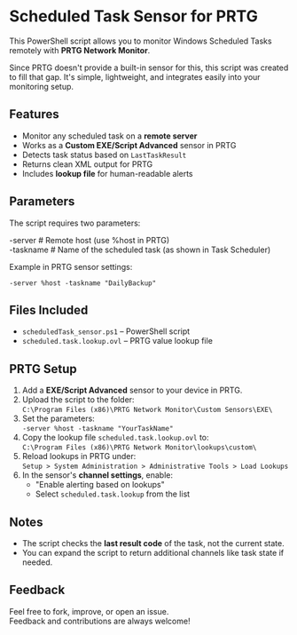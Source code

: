 # Scheduled Task Sensor for PRTG

This PowerShell script allows you to monitor Windows Scheduled Tasks remotely with **PRTG Network Monitor**.

Since PRTG doesn't provide a built-in sensor for this, this script was created to fill that gap. It's simple, lightweight, and integrates easily into your monitoring setup.

## Features

- Monitor any scheduled task on a **remote server**
- Works as a **Custom EXE/Script Advanced** sensor in PRTG
- Detects task status based on `LastTaskResult`
- Returns clean XML output for PRTG
- Includes **lookup file** for human-readable alerts

## Parameters

The script requires two parameters:

-server     # Remote host (use %host in PRTG)  
-taskname   # Name of the scheduled task (as shown in Task Scheduler)

Example in PRTG sensor settings:

```
-server %host -taskname "DailyBackup"
```

## Files Included

- `scheduledTask_sensor.ps1` – PowerShell script
- `scheduled.task.lookup.ovl` – PRTG value lookup file

## PRTG Setup

1. Add a **EXE/Script Advanced** sensor to your device in PRTG.
2. Upload the script to the folder:  
   `C:\Program Files (x86)\PRTG Network Monitor\Custom Sensors\EXE\`
3. Set the parameters:  
   `-server %host -taskname "YourTaskName"`
4. Copy the lookup file `scheduled.task.lookup.ovl` to:  
   `C:\Program Files (x86)\PRTG Network Monitor\lookups\custom\`
5. Reload lookups in PRTG under:  
   `Setup > System Administration > Administrative Tools > Load Lookups`
6. In the sensor's **channel settings**, enable:
   - "Enable alerting based on lookups"
   - Select `scheduled.task.lookup` from the list

## Notes

- The script checks the **last result code** of the task, not the current state.
- You can expand the script to return additional channels like task state if needed.

## Feedback

Feel free to fork, improve, or open an issue.  
Feedback and contributions are always welcome!
